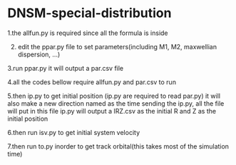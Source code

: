 # DNSM-special-distribution
1.the allfun.py is required since all the formula is inside

2. edit the ppar.py file to set parameters(including M1, M2, maxwellian dispersion, ...)
  
3.run ppar.py it will output a par.csv file
  
4.all the codes bellow require allfun.py and par.csv to run

5.then ip.py to get initial position (ip.py are required to read par.py) 
  it will also make a new direction named as the time sending the ip.py, all the file will put in this file
  ip.py will output a IRZ.csv as the initial R and Z as the initial position

6.then run isv.py to get initial system velocity

7.then run to.py inorder to get track orbital(this takes most of the simulation time)
